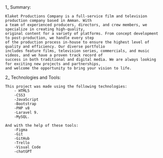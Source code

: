 1_ Summary: 

    Klaket Productions Company is a full-service film and television production company based in Amman. With
    a team of experienced producers, directors, and crew members, we specialize in creating high-quality,
    original content for a variety of platforms. From concept development to post-production, we handle every step 
    of the production process in-house to ensure the highest level of quality and efficiency. Our diverse portfolio
    includes feature films, television series, commercials, and music videos, and we have a proven track record of 
    success in both traditional and digital media. We are always looking for exciting new projects and partnerships,
    and welcome the opportunity to bring your vision to life.
    
    
2_ Technologies and Tools:
    
    This project was made using the following technologies: 
        - HTML5
        -CSS3
        -JavaScript
        -Bootstrap
        -PHP v8
        -Laravel 9.
        -MySQL.
        
    And with the help of these tools: 
        -Figma
        -Git
        -GitHub
        -Trello
        -Visual Code
        -chatGPT
        
